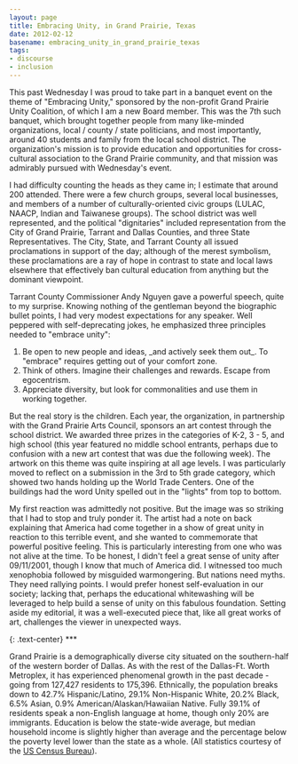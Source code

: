 ```yaml
---
layout: page
title: Embracing Unity, in Grand Prairie, Texas
date: 2012-02-12
basename: embracing_unity_in_grand_prairie_texas
tags:
- discourse
- inclusion
---
```


This past Wednesday I was proud to take part in a banquet event on the theme of
"Embracing Unity," sponsored by the non-profit Grand Prairie Unity Coalition, of
which I am a new Board member. This was the 7th such banquet, which brought
together people from many like-minded organizations, local / county / state
politicians, and most importantly, around 40 students and family from the local
school district. The organization's mission is to provide education and
opportunities for cross-cultural association to the Grand Prairie community, and
that mission was admirably pursued with Wednesday's event.

<!--more-->

I had difficulty counting the heads as they came in; I estimate that around 200
attended. There were a few church groups, several local businesses, and members
of a number of culturally-oriented civic groups (LULAC, NAACP, Indian and
Taiwanese groups). The school district was well represented, and the political
"dignitaries" included representation from the City of Grand Prairie, Tarrant
and Dallas Counties, and three State Representatives. The City, State, and
Tarrant County all issued proclamations in support of the day; <span
class="pale">although of the merest symbolism, these proclamations are a ray of
hope in contrast to state and local laws elsewhere that effectively ban cultural
education from anything but the dominant viewpoint</span>.

Tarrant County Commissioner Andy Nguyen gave a powerful speech, quite to my
surprise. Knowing nothing of the gentleman beyond the biographic bullet points,
I had very modest expectations for any speaker. Well peppered with
self-deprecating jokes, he emphasized three principles needed to "embrace
unity":

<ol>
	<li>Be open to new people and ideas, _and actively seek them out_. 
	To "embrace" requires getting out of your comfort zone.</li>
	<li>Think of others. Imagine their challenges and rewards. Escape from 
	egocentrism.</li>
	<li>Appreciate diversity, but look for commonalities and use them in working 
	together.</li>
</ol>

But the real story is the children. Each year, the organization, in partnership
with the Grand Prairie Arts Council, sponsors an art contest through the school
district. We awarded three prizes in the categories of K-2, 3 - 5, and high
school (this year featured no middle school entrants, perhaps due to confusion
with a new art contest that was due the following week). The artwork on this
theme was quite inspiring at all age levels. I was particularly moved to reflect
on a submission in the 3rd to 5th grade category, which showed two hands holding
up the World Trade Centers. One of the buildings had the word Unity spelled out
in the "lights" from top to bottom.

My first reaction was admittedly not positive. But the image was so striking
that I had to stop and truly ponder it. The artist had a note on back explaining
that America had come together in a show of great unity in reaction to this
terrible event, and she wanted to commemorate that powerful positive feeling.
This is particularly interesting from one who was not alive at the time. To be
honest, I didn't feel a great sense of unity after 09/11/2001, though I know
that much of America did. I witnessed too much xenophobia followed by misguided
warmongering. But nations need myths. They need rallying
points. I would prefer honest self-evaluation in our society; lacking that,
perhaps the educational whitewashing will be leveraged to help build a sense of
unity on this fabulous foundation. Setting aside my editorial, it was a
well-executed piece that, like all great works of art, challenges the viewer in
unexpected ways.

{: .text-center}
\***

Grand Prairie is a demographically diverse city situated on the southern-half of
the western border of Dallas. As with the rest of the Dallas-Ft. Worth
Metroplex, it has experienced phenomenal growth in the past decade - going from
127,427 residents to 175,396. Ethnically, the population breaks down to 42.7%
Hispanic/Latino, 29.1% Non-Hispanic White, 20.2% Black, 6.5% Asian, 0.9%
American/Alaskan/Hawaiian Native. Fully 39.1% of residents speak a non-English
language at home, though only 20% are immigrants. Education is below the
state-wide average, but median household income is slightly higher than average
and the percentage below the poverty level lower than the state as a whole. (All
statistics courtesy of the <a
href="http://quickfacts.census.gov/qfd/states/48/4830464.html">US Census
Bureau</a>).
